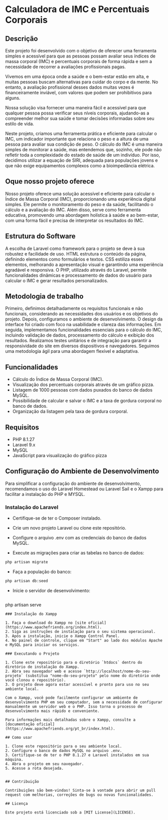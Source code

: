 # Calculadora de IMC e Percentuais Corporais

## Descrição

Este projeto foi desenvolvido com o objetivo de oferecer uma ferramenta simples e acessível para que as pessoas possam avaliar seus índices de massa corporal (IMC) e percentuais corporais de forma rápida e sem a necessidade de recorrer a avaliações profissionais pagas.

Vivemos em uma época onde a saúde e o bem-estar estão em alta, e muitas pessoas buscam alternativas para cuidar do corpo e da mente. No entanto, a avaliação profissional desses dados muitas vezes é financeiramente inviável, com valores que podem ser prohibitivos para alguns.

Nossa solução visa fornecer uma maneira fácil e acessível para que qualquer pessoa possa verificar seus níveis corporais, ajudando-as a compreender melhor sua saúde e tomar decisões informadas sobre seu estilo de vida.

Neste projeto, criamos uma ferramenta prática e eficiente para calcular o IMC, um indicador importante que relaciona o peso e a altura de uma pessoa para avaliar sua condição de peso. O cálculo do IMC é uma maneira simples de monitorar a saúde, mas entendemos que, sozinho, ele pode não refletir toda a complexidade do estado de saúde de um indivíduo. Por isso, decidimos utilizar a equação de SIRI, adequada para populações jovens e que não exige equipamentos complexos como a bioimpedância elétrica.

## Oque nosso projeto oferece

Nosso projeto oferece uma solução acessível e eficiente para calcular o Índice de Massa Corporal (IMC), proporcionando uma experiência digital simples. Ele permite o monitoramento do peso e da saúde, facilitando o cálculo e a avaliação do IMC. Além disso, serve como ferramenta educativa, promovendo uma abordagem holística à saúde e ao bem-estar, com uma forma fácil e precisa de interpretar os resultados do IMC.

## Estrutura do Software

A escolha de Laravel como framework para o projeto se deve à sua robustez e facilidade de uso. HTML estrutura o conteúdo da página, definindo elementos como formulários e textos. CSS estiliza esses elementos, melhorando a apresentação visual e garantindo uma experiência agradável e responsiva. O PHP, utilizado através do Laravel, permite funcionalidades dinâmicas e processamento de dados do usuário para calcular o IMC e gerar resultados personalizados.

## Metodologia de trabalho

Primeiro, definimos detalhadamente os requisitos funcionais e não funcionais, considerando as necessidades dos usuários e os objetivos do projeto. Depois, configuramos o ambiente de desenvolvimento. O design da interface foi criado com foco na usabilidade e clareza das informações. Em seguida, implementamos funcionalidades essenciais para o cálculo do IMC, incluindo validação de dados, processamento do cálculo e exibição dos resultados. Realizamos testes unitários e de integração para garantir a responsividade do site em diversos dispositivos e navegadores. Seguimos uma metodologia ágil para uma abordagem flexível e adaptativa.

## Funcionalidades

- Cálculo do Índice de Massa Corporal (IMC).
- Visualização dos percentuais corporais através de um gráfico pizza.
- Listagem de 1000 pessoas com dados puxados do banco de dados MySQL.
- Possibilidade de calcular e salvar o IMC e a taxa de gordura corporal no banco de dados.
- Organização da listagem pela taxa de gordura corporal.

## Requisitos

- PHP 8.1.27
- Laravel 9.x
- MySQL
- JavaScript para visualização do gráfico pizza

## Configuração do Ambiente de Desenvolvimento

Para simplificar a configuração do ambiente de desenvolvimento, recomendamos o uso do Laravel Homestead ou Laravel Sail e o Xampp para facilitar a instalação do PHP e MYSQL.
### Instalação do Laravel
- Certifique-se de ter o Composer instalado.

- Crie um novo projeto Laravel ou clone este repositório.

- Configure o arquivo .env com as credenciais do banco de dados MySQL.

- Execute as migrações para criar as tabelas no banco de dados:
```sh
php artisan migrate
```
- Faça a população do banco:  
```sh
php artisan db:seed
```
- Inicie o servidor de desenvolvimento:
  ```sh
php artisan serve
```
### Instalação do Xampp

1. Faça o download do Xampp no [site oficial](https://www.apachefriends.org/index.html).
2. Siga as instruções de instalação para o seu sistema operacional.
3. Após a instalação, inicie o Xampp Control Panel.
4. No painel de controle, clique em "Start" ao lado dos módulos Apache e MySQL para iniciar os serviços.

### Executando o Projeto

1. Clone este repositório para o diretório `htdocs` dentro do diretório de instalação do Xampp.
2. Abra seu navegador web e acesse `http://localhost/nome-do-seu-projeto` (substitua "nome-do-seu-projeto" pelo nome do diretório onde você clonou o repositório).
3. O projeto deve agora estar acessível e pronto para uso no seu ambiente local.

Com o Xampp, você pode facilmente configurar um ambiente de desenvolvimento PHP em seu computador, sem a necessidade de configurar manualmente um servidor web e o PHP. Isso torna o processo de desenvolvimento mais rápido e conveniente.

Para informações mais detalhadas sobre o Xampp, consulte a [documentação oficial](https://www.apachefriends.org/pt_br/index.html).

## Como usar

1. Clone este repositório para o seu ambiente local.
2. Configure o banco de dados MySQL no arquivo .env.
3. Certifique-se de ter o PHP 8.1.27 e Laravel instalados em sua máquina.
4. Abra o projeto em seu navegador.
5. Acesse a rota desejada.


## Contribuição

Contribuições são bem-vindas! Sinta-se à vontade para abrir um pull request com melhorias, correções de bugs ou novas funcionalidades.

## Licença

Este projeto está licenciado sob a [MIT License](LICENSE).
